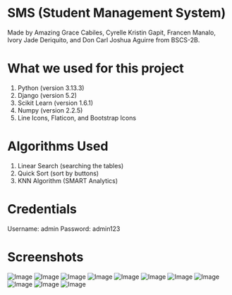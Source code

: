 # SMS (Student Management System)

Made by Amazing Grace Cabiles, Cyrelle Kristin Gapit, Francen Manalo, Ivory Jade Deriquito, and Don Carl Joshua Aguirre from BSCS-2B.

# What we used for this project
1. Python (version 3.13.3)
2. Django (version 5.2)
3. Scikit Learn (version 1.6.1)
4. Numpy (version 2.2.5)
5. Line Icons, Flaticon, and Bootstrap Icons 

# Algorithms Used
1. Linear Search (searching the tables)
2. Quick Sort (sort by buttons)
3. KNN Algorithm (SMART Analytics)

# Credentials
Username: admin
Password: admin123

# Screenshots
![Image](https://github.com/user-attachments/assets/de10afac-6884-46d9-ab05-ec6abfd32053)
![Image](https://github.com/user-attachments/assets/83feb71b-9445-4d0e-8df7-e5233a06ae79)
![Image](https://github.com/user-attachments/assets/347d0681-4c95-437a-8795-dcb1b85dbabc)
![Image](https://github.com/user-attachments/assets/a0da4618-1bcc-4262-a0d1-987e1ebf1c75)
![Image](https://github.com/user-attachments/assets/2aeb53dd-c188-46a8-aecb-90c16e3b4fca)
![Image](https://github.com/user-attachments/assets/32e063ad-7cb3-425b-9d4a-c25f9070ba31)
![Image](https://github.com/user-attachments/assets/f955b633-179f-4ff3-b9d3-d59974a30c80)
![Image](https://github.com/user-attachments/assets/c6d42dee-c508-4bae-b8d2-af80f1423bbb)
![Image](https://github.com/user-attachments/assets/83108c9d-4599-4fcd-92db-5e966211f698)
![Image](https://github.com/user-attachments/assets/aba7869e-f368-4628-9520-e9334b8b584e)
![Image](https://github.com/user-attachments/assets/51422764-91ac-43d3-a4bf-28b10691b8f9)
